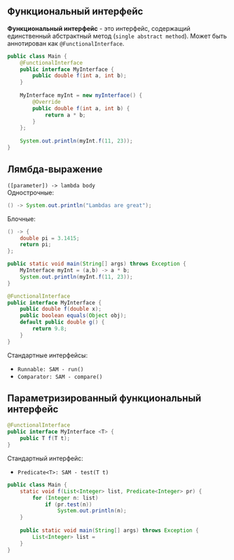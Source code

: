 ## Функциональный интерфейс
**Функциональный интерфейс** - это интерфейс, содержащий единственный абстрактный метод (`single abstract method`). Может быть аннотирован как `@FunctionalInterface`.
```java
public class Main {
	@FunctionalInterface
	public interface MyInterface {
		public double f(int a, int b);
	}
	
	MyInterface myInt = new myInterface() {
		@Override
		public double f(int a, int b) {
			return a * b;
		}
	};
	
	System.out.println(myInt.f(11, 23));
}
```
## Лямбда-выражение
`([parameter]) -> lambda body`  
Однострочные:
```java
() -> System.out.println("Lambdas are great");
```
Блочные:
```java
() -> {
	double pi = 3.1415;
	return pi;
};
```
  
```java
public static void main(String[] args) throws Exception {
	MyInterface myInt = (a,b) -> a * b;
	System.out.println(myInt.f(11, 23));
}
```
  
```java
@FunctionalInterface
public interface MyInterface {
	public double f(double x);
	public boolean equals(Object obj);
	default public double g() {
		return 9.8;
	}
}
```
Стандартные интерфейсы:
- `Runnable: SAM - run()`
- `Comparator: SAM - compare()`
## Параметризированный функциональный интерфейс
```java
@FunctionalInterface
public interface MyInterface <T> {
	public T f(T t);
}
```
Стандартный интерфейс:
- `Predicate<T>: SAM - test(T t)`
```java
public class Main {
	static void f(List<Integer> list, Predicate<Integer> pr) {
		for (Integer n: list)
			if (pr.test(n))
				System.out.println(n);
	}
	
	public static void main(String[] args) throws Exception {
		List<Integer> list = 
	}
}
```